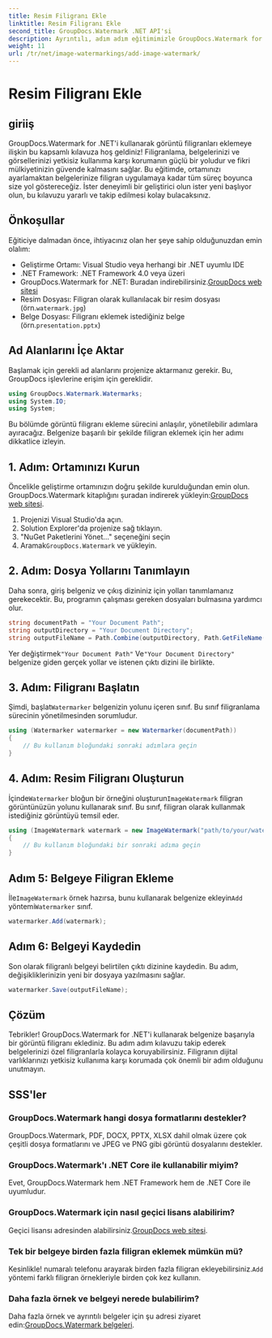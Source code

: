 ```yaml
---
title: Resim Filigranı Ekle
linktitle: Resim Filigranı Ekle
second_title: GroupDocs.Watermark .NET API'si
description: Ayrıntılı, adım adım eğitimimizle GroupDocs.Watermark for .NET'i kullanarak belgelerinize görüntü filigranlarını nasıl ekleyeceğinizi öğrenin.
weight: 11
url: /tr/net/image-watermarkings/add-image-watermark/
---
```


# Resim Filigranı Ekle

## giriiş
GroupDocs.Watermark for .NET'i kullanarak görüntü filigranları eklemeye ilişkin bu kapsamlı kılavuza hoş geldiniz! Filigranlama, belgelerinizi ve görsellerinizi yetkisiz kullanıma karşı korumanın güçlü bir yoludur ve fikri mülkiyetinizin güvende kalmasını sağlar. Bu eğitimde, ortamınızı ayarlamaktan belgelerinize filigran uygulamaya kadar tüm süreç boyunca size yol göstereceğiz. İster deneyimli bir geliştirici olun ister yeni başlıyor olun, bu kılavuzu yararlı ve takip edilmesi kolay bulacaksınız.
## Önkoşullar
Eğiticiye dalmadan önce, ihtiyacınız olan her şeye sahip olduğunuzdan emin olalım:
- Geliştirme Ortamı: Visual Studio veya herhangi bir .NET uyumlu IDE
- .NET Framework: .NET Framework 4.0 veya üzeri
-  GroupDocs.Watermark for .NET: Buradan indirebilirsiniz.[GroupDocs web sitesi](https://releases.groupdocs.com/Watermark/net/)
-  Resim Dosyası: Filigran olarak kullanılacak bir resim dosyası (örn.`watermark.jpg`)
- Belge Dosyası: Filigranı eklemek istediğiniz belge (örn.`presentation.pptx`)
## Ad Alanlarını İçe Aktar
Başlamak için gerekli ad alanlarını projenize aktarmanız gerekir. Bu, GroupDocs işlevlerine erişim için gereklidir.
```csharp
using GroupDocs.Watermark.Watermarks;
using System.IO;
using System;
```
Bu bölümde görüntü filigranı ekleme sürecini anlaşılır, yönetilebilir adımlara ayıracağız. Belgenize başarılı bir şekilde filigran eklemek için her adımı dikkatlice izleyin.
## 1. Adım: Ortamınızı Kurun
 Öncelikle geliştirme ortamınızın doğru şekilde kurulduğundan emin olun. GroupDocs.Watermark kitaplığını şuradan indirerek yükleyin:[GroupDocs web sitesi](https://releases.groupdocs.com/Watermark/net/).
1. Projenizi Visual Studio'da açın.
2. Solution Explorer'da projenize sağ tıklayın.
3. "NuGet Paketlerini Yönet..." seçeneğini seçin
4.  Aramak`GroupDocs.Watermark` ve yükleyin.
## 2. Adım: Dosya Yollarını Tanımlayın
Daha sonra, giriş belgeniz ve çıkış dizininiz için yolları tanımlamanız gerekecektir. Bu, programın çalışması gereken dosyaları bulmasına yardımcı olur.
```csharp
string documentPath = "Your Document Path";
string outputDirectory = "Your Document Directory";
string outputFileName = Path.Combine(outputDirectory, Path.GetFileName(documentPath));
```
 Yer değiştirmek`"Your Document Path"` Ve`"Your Document Directory"` belgenize giden gerçek yollar ve istenen çıktı dizini ile birlikte.
## 3. Adım: Filigranı Başlatın
Şimdi, başlat`Watermarker` belgenizin yolunu içeren sınıf. Bu sınıf filigranlama sürecinin yönetilmesinden sorumludur.
```csharp
using (Watermarker watermarker = new Watermarker(documentPath))
{
    // Bu kullanım bloğundaki sonraki adımlara geçin
}
```
## 4. Adım: Resim Filigranı Oluşturun
 İçinde`Watermarker` bloğun bir örneğini oluşturun`ImageWatermark` filigran görüntünüzün yolunu kullanarak sınıf. Bu sınıf, filigran olarak kullanmak istediğiniz görüntüyü temsil eder.
```csharp
using (ImageWatermark watermark = new ImageWatermark("path/to/your/watermark.jpg"))
{
    // Bu kullanım bloğundaki bir sonraki adıma geçin
}
```
## Adım 5: Belgeye Filigran Ekleme
 İle`ImageWatermark` örnek hazırsa, bunu kullanarak belgenize ekleyin`Add` yöntemi`Watermarker` sınıf.
```csharp
watermarker.Add(watermark);
```
## Adım 6: Belgeyi Kaydedin
Son olarak filigranlı belgeyi belirtilen çıktı dizinine kaydedin. Bu adım, değişikliklerinizin yeni bir dosyaya yazılmasını sağlar.
```csharp
watermarker.Save(outputFileName);
```
## Çözüm
Tebrikler! GroupDocs.Watermark for .NET'i kullanarak belgenize başarıyla bir görüntü filigranı eklediniz. Bu adım adım kılavuzu takip ederek belgelerinizi özel filigranlarla kolayca koruyabilirsiniz. Filigranın dijital varlıklarınızı yetkisiz kullanıma karşı korumada çok önemli bir adım olduğunu unutmayın.

## SSS'ler
### GroupDocs.Watermark hangi dosya formatlarını destekler?
GroupDocs.Watermark, PDF, DOCX, PPTX, XLSX dahil olmak üzere çok çeşitli dosya formatlarını ve JPEG ve PNG gibi görüntü dosyalarını destekler.
### GroupDocs.Watermark'ı .NET Core ile kullanabilir miyim?
Evet, GroupDocs.Watermark hem .NET Framework hem de .NET Core ile uyumludur.
### GroupDocs.Watermark için nasıl geçici lisans alabilirim?
 Geçici lisansı adresinden alabilirsiniz.[GroupDocs web sitesi](https://purchase.groupdocs.com/temporary-license/).
### Tek bir belgeye birden fazla filigran eklemek mümkün mü?
 Kesinlikle! numaralı telefonu arayarak birden fazla filigran ekleyebilirsiniz.`Add` yöntemi farklı filigran örnekleriyle birden çok kez kullanın.
### Daha fazla örnek ve belgeyi nerede bulabilirim?
 Daha fazla örnek ve ayrıntılı belgeler için şu adresi ziyaret edin:[GroupDocs.Watermark belgeleri](https://tutorials.groupdocs.com/Watermark/net/).